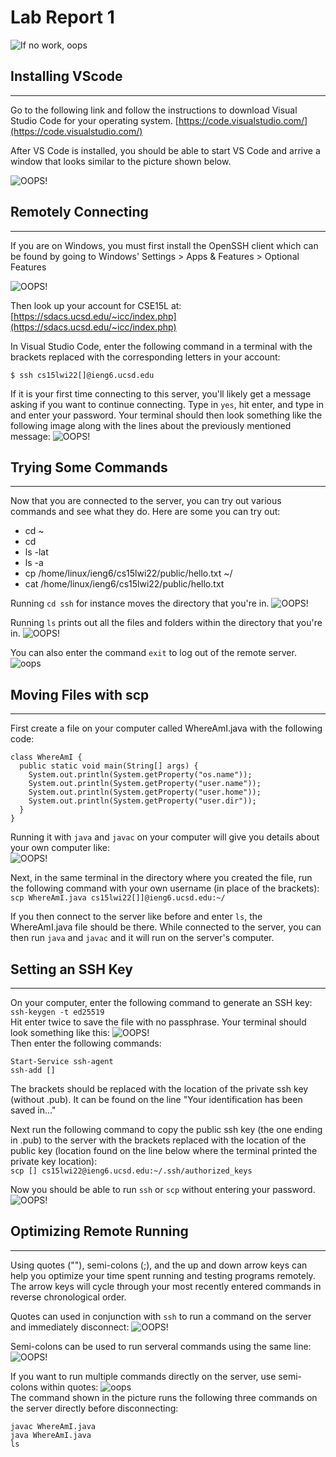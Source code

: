

# Lab Report 1
![If no work, oops](amogus.png)



## Installing VScode 
---
Go to the following link and follow the instructions to download Visual Studio Code for your operating system. 
[https://code.visualstudio.com/](https://code.visualstudio.com/)

After VS Code is installed, you should be able to start VS Code and arrive a window that looks similar to the picture shown below.

![OOPS!](image24.png)
  
  

## Remotely Connecting
---
If you are on Windows, you must first install the OpenSSH client which can be found by going to Windows' Settings > Apps & Features > Optional Features 

![OOPS!](openssh.png)

Then look up your account for CSE15L at:
[https://sdacs.ucsd.edu/~icc/index.php](https://sdacs.ucsd.edu/~icc/index.php)

In Visual Studio Code, enter the following command in a terminal with the brackets replaced with the corresponding letters in your account:
```
$ ssh cs15lwi22[]@ieng6.ucsd.edu
```

If it is your first time connecting to this server, you'll likely get a message asking if you want to continue connecting. Type in `yes`, hit enter, and type in and enter your password. Your terminal should then look something like the following image along with the lines about the previously mentioned message:
![OOPS!](image47.png)

## Trying Some Commands
---
Now that you are connected to the server, you can try out various commands and see what they do. Here are some you can try out:
- cd ~
- cd
- ls -lat
- ls -a
- cp /home/linux/ieng6/cs15lwi22/public/hello.txt ~/
- cat /home/linux/ieng6/cs15lwi22/public/hello.txt

Running `cd ssh` for instance moves the directory that you're in.
![OOPS!](cd.png)

Running `ls` prints out all the files and folders within the directory that you're in.
![OOPS!](ls.png)

You can also enter the command `exit` to log out of the remote server.  
![oops](exit.png)

## Moving Files with scp
---
First create a file on your computer called WhereAmI.java with the following code:
```
class WhereAmI {
  public static void main(String[] args) {
    System.out.println(System.getProperty("os.name"));
    System.out.println(System.getProperty("user.name"));
    System.out.println(System.getProperty("user.home"));
    System.out.println(System.getProperty("user.dir"));
  }
}
```
Running it with `java` and `javac` on your computer will give you details about your own computer like:  
![OOPS!](examplewhere.png)

Next, in the same terminal in the directory where you created the file, run the following command with your own username (in place of the brackets):  
`scp WhereAmI.java cs15lwi22[]]@ieng6.ucsd.edu:~/`

If you then connect to the server like before and enter `ls`, the WhereAmI.java file should be there. While connected to the server, you can then run `java` and `javac` and it will run on the server's computer.
  
  
## Setting an SSH Key
---
On your computer, enter the following command to generate an SSH key:  
`ssh-keygen -t ed25519`  
Hit enter twice to save the file with no passphrase. Your terminal should look something like this:
![OOPS!](sshdone1.png)  
Then enter the following commands:
```
Start-Service ssh-agent
ssh-add []
```
The brackets should be replaced with the location of the private ssh key (without .pub). It can be found on the line "Your identification has been saved in..."  
  
Next run the following command to copy the public ssh key (the one ending in .pub) to the server with the brackets replaced with the location of the public key (location found on the line below where the terminal printed the private key location):  
`scp [] cs15lwi22@ieng6.ucsd.edu:~/.ssh/authorized_keys`  
  
Now you should be able to run `ssh` or `scp` without entering your password.
![OOPS!](image47.png)

## Optimizing Remote Running
---

Using quotes (""), semi-colons (;), and the up and down arrow keys can help you optimize your time spent running and testing programs remotely. The arrow keys will cycle through your most recently entered commands in reverse chronological order.  

Quotes can used in conjunction with `ssh` to run a command on the server and immediately disconnect:
![OOPS!](quotes.png)  

Semi-colons can be used to run serveral commands using the same line:  
![OOPS!](multi.png)  

If you want to run multiple commands directly on the server, use semi-colons within quotes:
![oops](multi2.png)  
The command shown in the picture runs the following three commands on the server directly before disconnecting:  
```
javac WhereAmI.java
java WhereAmI.java
ls
```




